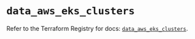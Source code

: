 # `data_aws_eks_clusters`

Refer to the Terraform Registry for docs: [`data_aws_eks_clusters`](https://registry.terraform.io/providers/hashicorp/aws/6.2.0/docs/data-sources/eks_clusters).
